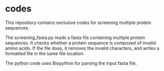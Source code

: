 # codes

This repository contains exclusive codes for screening multiple protein sequences. 

The screening_fasta.py reads a fasta file containing multiple protein sequences. It checks whether a protein sequence is composed of invalid amino acids. If the file does, it removes the invalid characters, and writes a formatted file in the same file location.

The python code uses Biopython for parsing the input fasta file.
